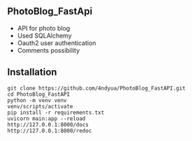 ## PhotoBlog_FastApi
- API for photo blog 
- Used SQLAlchemy
- Oauth2 user authentication
- Comments possibility
## Installation
```
git clone https://github.com/4ndyua/PhotoBlog_FastAPI.git
cd PhotoBlog_FastAPI
python -m venv venv
venv/scripts/activate
pip install -r requirements.txt
uvicorn main:app --reload
http://127.0.0.1:8000/docs
http://127.0.0.1:8000/redoc
```

